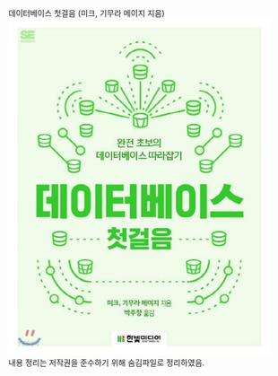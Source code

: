 데이터베이스 첫걸음  (미크, 기무라 메이지 지음)   
![](images/2023-02-15-18-32-57.png)  
내용 정리는 저작권을 준수하기 위해 숨김파일로 정리하였음.